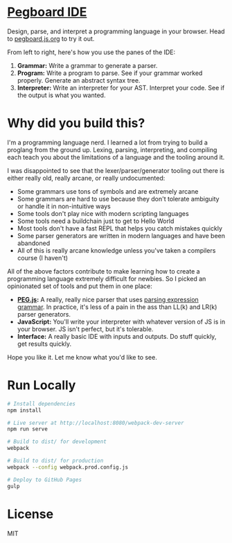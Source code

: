 # [Pegboard IDE](https://pegboard.js.org/)

Design, parse, and interpret a programming language in your browser. Head to [pegboard.js.org](https://pegboard.js.org/) to try it out.

From left to right, here's how you use the panes of the IDE:

1. **Grammar:** Write a grammar to generate a parser.
2. **Program:** Write a program to parse. See if your grammar worked properly. Generate an abstract syntax tree.
3. **Interpreter:** Write an interpreter for your AST. Interpret your code. See if the output is what you wanted.

# Why did you build this?

I'm a programming language nerd. I learned a lot from trying to build a proglang from the ground up. Lexing, parsing, interpreting, and compiling each teach you about the limitations of a language and the tooling around it.

I was disappointed to see that the lexer/parser/generator tooling out there is either really old, really arcane, or really undocumented:

* Some grammars use tons of symbols and are extremely arcane
* Some grammars are hard to use because they don't tolerate ambiguity or handle it in non-intuitive ways
* Some tools don't play nice with modern scripting languages
* Some tools need a buildchain just to get to Hello World
* Most tools don't have a fast REPL that helps you catch mistakes quickly
* Some parser generators are written in modern languages and have been abandoned
* All of this is really arcane knowledge unless you've taken a compilers course (I haven't)

All of the above factors contribute to make learning how to create a programming language extremely difficult for newbies. So I picked an opinionated set of tools and put them in one place:

* **[PEG.js](https://pegjs.org/):** A really, really nice parser that uses [parsing expression grammar](http://en.wikipedia.org/wiki/Parsing_expression_grammar). In practice, it's less of a pain in the ass than LL(k) and LR(k) parser generators.
* **JavaScript:** You'll write your interpreter with whatever version of JS is in your browser. JS isn't perfect, but it's tolerable.
* **Interface:** A really basic IDE with inputs and outputs. Do stuff quickly, get results quickly.

Hope you like it. Let me know what you'd like to see.

# Run Locally

```sh
# Install dependencies
npm install

# Live server at http://localhost:8080/webpack-dev-server
npm run serve

# Build to dist/ for development
webpack

# Build to dist/ for production
webpack --config webpack.prod.config.js

# Deploy to GitHub Pages
gulp
```

# License

MIT
